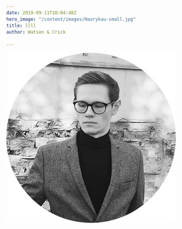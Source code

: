 ```yaml
---
date: 2019-09-11T10:04:48Z
hero_image: "/content/images/Haurykau-small.jpg"
title: llll
author: Watson & Crick

---
```

![](/content/images/Haurykau-small.jpg)